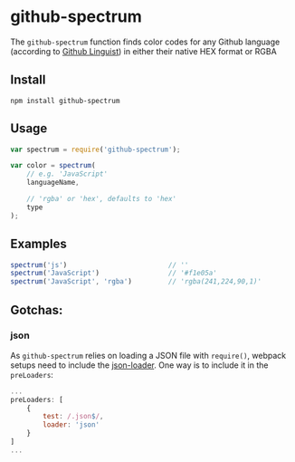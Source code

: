 # github-spectrum

The `github-spectrum` function finds color codes for any Github language (according to [Github Linguist](https://github.com/github/linguist)) in either their native HEX format or RGBA

## Install

    npm install github-spectrum

## Usage

```javascript
var spectrum = require('github-spectrum');

var color = spectrum(
	// e.g. 'JavaScript'
	languageName,

    // 'rgba' or 'hex', defaults to 'hex'
	type
);
```

## Examples

```javascript
spectrum('js')                         // ''
spectrum('JavaScript')                 // '#f1e05a'
spectrum('JavaScript', 'rgba')         // 'rgba(241,224,90,1)'
```

## Gotchas:

### json
As `github-spectrum` relies on loading a JSON file with `require()`, webpack setups need to include the [json-loader](https://github.com/webpack/json-loader). One way is to include it in the `preLoaders`:

```javascript
...
preLoaders: [
    {
        test: /.json$/,
        loader: 'json'
    }
]
...
```
